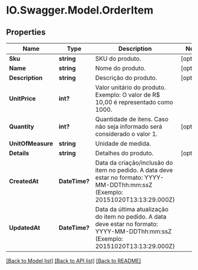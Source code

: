 # IO.Swagger.Model.OrderItem
## Properties

Name | Type | Description | Notes
------------ | ------------- | ------------- | -------------
**Sku** | **string** | SKU do produto. | [optional] 
**Name** | **string** | Nome do produto. | [optional] 
**Description** | **string** | Descrição do produto. | [optional] 
**UnitPrice** | **int?** | Valor unitário do produto. Exemplo: O valor de R$ 10,00 é representado como 1000. | 
**Quantity** | **int?** | Quantidade de itens. Caso não seja informado será considerado o valor 1. | [optional] 
**UnitOfMeasure** | **string** | Unidade de medida. | 
**Details** | **string** | Detalhes do produto. | [optional] 
**CreatedAt** | **DateTime?** | Data da criação/inclusão do item no pedido. A data deve estar no formato: YYYY-MM-DDThh:mm:ssZ (Exemplo: 20151020T13:13:29.000Z) | 
**UpdatedAt** | **DateTime?** | Data da última atualização do item no pedido. A data deve estar no formato: YYYY-MM-DDThh:mm:ssZ (Exemplo: 20151020T13:13:29.000Z) | 

[[Back to Model list]](../README.md#documentation-for-models) [[Back to API list]](../README.md#documentation-for-api-endpoints) [[Back to README]](../README.md)

